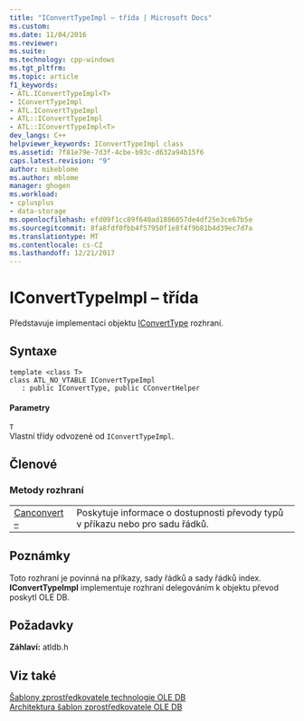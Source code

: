 ```yaml
---
title: "IConvertTypeImpl – třída | Microsoft Docs"
ms.custom: 
ms.date: 11/04/2016
ms.reviewer: 
ms.suite: 
ms.technology: cpp-windows
ms.tgt_pltfrm: 
ms.topic: article
f1_keywords:
- ATL.IConvertTypeImpl<T>
- IConvertTypeImpl
- ATL.IConvertTypeImpl
- ATL::IConvertTypeImpl
- ATL::IConvertTypeImpl<T>
dev_langs: C++
helpviewer_keywords: IConvertTypeImpl class
ms.assetid: 7f81e79e-7d3f-4cbe-b93c-d632a94b15f6
caps.latest.revision: "9"
author: mikeblome
ms.author: mblome
manager: ghogen
ms.workload:
- cplusplus
- data-storage
ms.openlocfilehash: efd09f1cc89f640ad1886057de4df25e3ce67b5e
ms.sourcegitcommit: 8fa8fdf0fbb4f57950f1e8f4f9b81b4d39ec7d7a
ms.translationtype: MT
ms.contentlocale: cs-CZ
ms.lasthandoff: 12/21/2017
---
```

# <a name="iconverttypeimpl-class"></a>IConvertTypeImpl – třída
Představuje implementaci objektu [IConvertType](https://msdn.microsoft.com/en-us/library/ms715926.aspx) rozhraní.  
  
## <a name="syntax"></a>Syntaxe  
  
```  
template <class T>  
class ATL_NO_VTABLE IConvertTypeImpl   
   : public IConvertType, public CConvertHelper  
```  
  
#### <a name="parameters"></a>Parametry  
 `T`  
 Vlastní třídy odvozené od `IConvertTypeImpl`.  
  
## <a name="members"></a>Členové  
  
### <a name="interface-methods"></a>Metody rozhraní  
  
|||  
|-|-|  
|[Canconvert –](../../data/oledb/iconverttypeimpl-canconvert.md)|Poskytuje informace o dostupnosti převody typů v příkazu nebo pro sadu řádků.|  
  
## <a name="remarks"></a>Poznámky  
 Toto rozhraní je povinná na příkazy, sady řádků a sady řádků index. **IConvertTypeImpl** implementuje rozhraní delegováním k objektu převod poskytl OLE DB.  
  
## <a name="requirements"></a>Požadavky  
 **Záhlaví:** atldb.h  
  
## <a name="see-also"></a>Viz také  
 [Šablony zprostředkovatele technologie OLE DB](../../data/oledb/ole-db-provider-templates-cpp.md)   
 [Architektura šablon zprostředkovatele OLE DB](../../data/oledb/ole-db-provider-template-architecture.md)